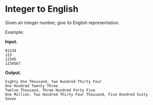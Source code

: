 # Integer to English

Given an integer number, give its English representation.

Example:

**Input.**
```
81234
123
12345
1234567
```

**Output.**
```
Eighty One Thousand, Two Hundred Thirty Four
One Hundred Twenty Three
Twelve Thousand, Three Hundred Forty Five
One Million, Two Hundred Thirty Four Thousand, Five Hundred Sixty Seven
```
